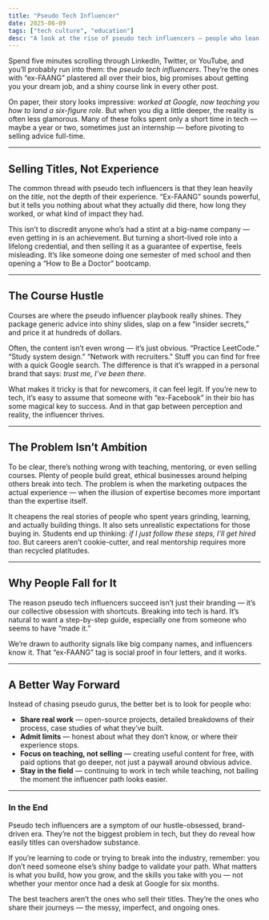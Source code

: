 ```yaml
---
title: "Pseudo Tech Influencer"
date: 2025-06-09
tags: ["tech culture", "education"]
desc: "A look at the rise of pseudo tech influencers — people who lean on brief stints at big-name companies to sell courses and brand themselves as gurus."
---
```


Spend five minutes scrolling through LinkedIn, Twitter, or YouTube, and you’ll probably run into them: the *pseudo tech influencers*. They’re the ones with “ex-FAANG” plastered all over their bios, big promises about getting you your dream job, and a shiny course link in every other post.

On paper, their story looks impressive: *worked at Google, now teaching you how to land a six-figure role*. But when you dig a little deeper, the reality is often less glamorous. Many of these folks spent only a short time in tech — maybe a year or two, sometimes just an internship — before pivoting to selling advice full-time.

---

## Selling Titles, Not Experience

The common thread with pseudo tech influencers is that they lean heavily on the *title*, not the depth of their experience. “Ex-FAANG” sounds powerful, but it tells you nothing about what they actually did there, how long they worked, or what kind of impact they had.

This isn’t to discredit anyone who’s had a stint at a big-name company — even getting in is an achievement. But turning a short-lived role into a lifelong credential, and then selling it as a guarantee of expertise, feels misleading. It’s like someone doing one semester of med school and then opening a “How to Be a Doctor” bootcamp.

---

## The Course Hustle

Courses are where the pseudo influencer playbook really shines. They package generic advice into shiny slides, slap on a few “insider secrets,” and price it at hundreds of dollars.

Often, the content isn’t even wrong — it’s just obvious. “Practice LeetCode.” “Study system design.” “Network with recruiters.” Stuff you can find for free with a quick Google search. The difference is that it’s wrapped in a personal brand that says: *trust me, I’ve been there*.

What makes it tricky is that for newcomers, it can feel legit. If you’re new to tech, it’s easy to assume that someone with “ex-Facebook” in their bio has some magical key to success. And in that gap between perception and reality, the influencer thrives.

---

## The Problem Isn’t Ambition

To be clear, there’s nothing wrong with teaching, mentoring, or even selling courses. Plenty of people build great, ethical businesses around helping others break into tech. The problem is when the marketing outpaces the actual experience — when the illusion of expertise becomes more important than the expertise itself.

It cheapens the real stories of people who spent years grinding, learning, and actually building things. It also sets unrealistic expectations for those buying in. Students end up thinking: *if I just follow these steps, I’ll get hired too*. But careers aren’t cookie-cutter, and real mentorship requires more than recycled platitudes.

---

## Why People Fall for It

The reason pseudo tech influencers succeed isn’t just their branding — it’s our collective obsession with shortcuts. Breaking into tech is hard. It’s natural to want a step-by-step guide, especially one from someone who seems to have “made it.”

We’re drawn to authority signals like big company names, and influencers know it. That “ex-FAANG” tag is social proof in four letters, and it works.

---

## A Better Way Forward

Instead of chasing pseudo gurus, the better bet is to look for people who:

- **Share real work** — open-source projects, detailed breakdowns of their process, case studies of what they’ve built.
- **Admit limits** — honest about what they don’t know, or where their experience stops.
- **Focus on teaching, not selling** — creating useful content for free, with paid options that go deeper, not just a paywall around obvious advice.
- **Stay in the field** — continuing to work in tech while teaching, not bailing the moment the influencer path looks easier.

---

### In the End

Pseudo tech influencers are a symptom of our hustle-obsessed, brand-driven era. They’re not the biggest problem in tech, but they do reveal how easily titles can overshadow substance.

If you’re learning to code or trying to break into the industry, remember: you don’t need someone else’s shiny badge to validate your path. What matters is what you build, how you grow, and the skills you take with you — not whether your mentor once had a desk at Google for six months.

The best teachers aren’t the ones who sell their titles. They’re the ones who share their journeys — the messy, imperfect, and ongoing ones.
